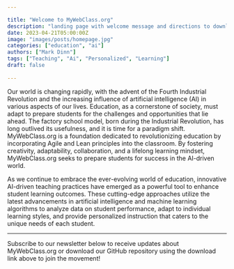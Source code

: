```yaml
---

title: "Welcome to MyWebClass.org"
description: "landing page with welcome message and directions to download repo or sign up for newsletter"
date: 2023-04-21T05:00:00Z
image: "images/posts/homepage.jpg"
categories: ["education", "ai"]
authors: ["Mark Dinn"]
tags: ["Teaching", "Ai", "Personalized", "Learning"]
draft: false
 
---
```

Our world is changing rapidly, with the advent of the Fourth Industrial Revolution and the increasing influence of artificial intelligence (AI) in various aspects of our lives. Education, as a cornerstone of society, must adapt to prepare students for the challenges and opportunities that lie ahead. The factory school model, born during the Industrial Revolution, has long outlived its usefulness, and it is time for a paradigm shift. MyWebClass.org is a foundation dedicated to revolutionizing education by incorporating Agile and Lean principles into the classroom. By fostering creativity, adaptability, collaboration, and a lifelong learning mindset, MyWebClass.org seeks to prepare students for success in the AI-driven world.

As we continue to embrace the ever-evolving world of education, innovative AI-driven teaching practices have emerged as a powerful tool to enhance student learning outcomes. These cutting-edge approaches utilize the latest advancements in artificial intelligence and machine learning algorithms to analyze data on student performance, adapt to individual learning styles, and provide personalized instruction that caters to the unique needs of each student.


***

Subscribe to our newsletter below to receive updates about MyWebClass.org or download our GitHub repository using the download link above to join the movement!


